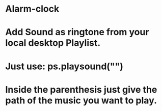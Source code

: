 # Alarm-clock
# Add Sound as ringtone from your local desktop Playlist.
# Just use: ps.playsound("")
# Inside the parenthesis just give the path of the music you want to play.
